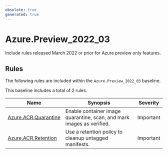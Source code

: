 ```yaml
---
obsolete: true
generated: true
---
```


# Azure.Preview_2022_03

<!-- OBSOLETE -->

Include rules released March 2022 or prior for Azure preview only features.

## Rules

The following rules are included within the `Azure.Preview_2022_03` baseline.

This baseline includes a total of 2 rules.

Name | Synopsis | Severity
---- | -------- | --------
[Azure.ACR.Quarantine](../rules/Azure.ACR.Quarantine.md) | Enable container image quarantine, scan, and mark images as verified. | Important
[Azure.ACR.Retention](../rules/Azure.ACR.Retention.md) | Use a retention policy to cleanup untagged manifests. | Important
